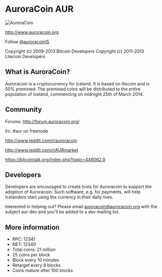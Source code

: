 # AuroraCoin AUR

![AuroraCoin](http://auroracoin.org/coin.png)

http://www.auroracoin.org

Follow [@auroracoinIS](http://twitter.com/auroracoinIS)

Copyright (c) 2009-2013 Bitcoin Developers Copyright (c) 2011-2013 Litecoin Developers

## What is AuroraCoin?

Auroracoin is a cryptocurrency for Iceland. It is based on litecoin and is 50% premined. The premined coins will be distributed to the entire population of Iceland, commencing on midnight 25th of March 2014.


## Community

Forums: http://forum.auroracoin.org/

Irc: #aur on freenode

http://www.reddit.com/r/auroracoin

http://www.reddit.com/r/AURmarket

https://bitcointalk.org/index.php?topic=446062.0


## Developers

Developers are encouraged to create tools for Auroracoin to support the adoption of Auroracoin. Such software, e.g. for payments, will help Icelanders start using the currency in their daily lives.

Interested in helping out? Please email auroracoin@auroracoin.org with the subject aur-dev and you'll be added to a dev mailing list.


## More information

- RPC: 12341
- NET: 12340
- Total coins: 21 million
- 25 coins per block
- Block every 10 minutes
- Retarget every 8 blocks
- Coins mature after 100 blocks


